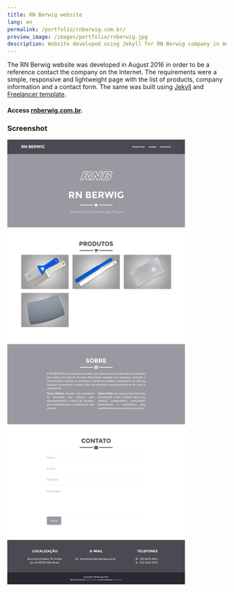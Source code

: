 ```yaml
---
title: RN Berwig website
lang: en
permalink: /portfolio/rnberwig.com.br/
preview_image: /images/portfolio/rnberwig.jpg
description: Website developed using Jekyll for RN Berwig company in August, 2016. Besides the creation of the site, this work involved the edition of the product photos and mail accounts migration.
---
```

The RN Berwig website was developed in August 2016 in order to be a reference contact the company on the Internet. The requirements were a simple, responsive and lightweight page with the list of products, company information and a contact form. The same was built using [Jekyll](https://jekyllrb.com/) and [Freelancer template](https://github.com/jeromelachaud/freelancer-theme).

#### Access [rnberwig.com.br](http://rnberwig.com.br).

### Screenshot
![Captura de tela do site](/images/portfolio/rnberwig.com.br.png)